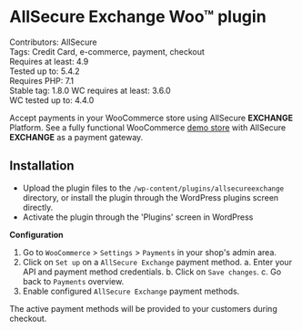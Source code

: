 # AllSecure Exchange Woo™ plugin
Contributors: AllSecure  
Tags: Credit Card, e-commerce, payment, checkout  
Requires at least: 4.9  
Tested up to: 5.4.2  
Requires PHP: 7.1  
Stable tag: 1.8.0 
WC requires at least: 3.6.0  
WC tested up to: 4.4.0  

Accept payments in your WooCommerce store using AllSecure **EXCHANGE** Platform. See a fully functional WooCommerce <a href="http://demo.allsecpay.xyz/cart/exchange/woo" target="_new">demo store</a> with AllSecure **EXCHANGE** as a payment gateway.

## Installation
- Upload the plugin files to the `/wp-content/plugins/allsecureexchange` directory, or install the plugin through the WordPress plugins screen directly.
- Activate the plugin through the 'Plugins' screen in WordPress

**Configuration**

1. Go to `WooCommerce` > `Settings` > `Payments` in your shop's admin area.
2. Click on `Set up` on a `AllSecure Exchange` payment method.
    a. Enter your API and payment method credentials.
    b. Click on `Save changes`.
    c. Go back to `Payments` overview.
3. Enable configured `AllSecure Exchange` payment methods.

The active payment methods will be provided to your customers during checkout.
